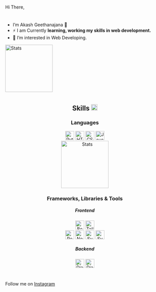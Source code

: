  Hi There, <img src="https://raw.githubusercontent.com/MartinHeinz/MartinHeinz/master/wave.gif" width="15px">
#
- I’m Akash Geethanajana :hugs:
- ⚡ I am Currently **learning, working my skills in web development.**
- 👀 I’m interested in Web Developing.

<img alt="Stats" height="150px"  src="https://github-readme-stats.vercel.app/api?username=geethakash&show_icons=true&locale=en&theme=tokyonight" />

#

<h2 align="center">
 Skills <img src = "https://media2.giphy.com/media/QssGEmpkyEOhBCb7e1/giphy.gif?cid=ecf05e47a0n3gi1bfqntqmob8g9aid1oyj2wr3ds3mg700bl&rid=giphy.gif" width = 20px> 
</h2>

<div align="center">
  <h3>Languages</h3>
  <img alt="Python" height="28px" src="https://img.shields.io/badge/python-1a1e33?style=for-the-badge&logo=python&logoColor=465dc7" />
  <img alt="HTML5" height="28px" src="https://img.shields.io/badge/HTML5-E34F26?style=for-the-badge&logo=html5&logoColor=white" />
  <img alt="CSS3" height="28px" src="https://img.shields.io/badge/CSS3-1572B6?style=for-the-badge&logo=css3&logoColor=white" />
  <img alt="JavaScript" height="28px" src="https://img.shields.io/badge/JavaScript-F7DF1E?style=for-the-badge&logo=javascript&logoColor=black" />
 <br/>
 <img alt="Stats" height="150px"  src="https://github-readme-stats.vercel.app/api/top-langs/?username=geethakash&layout=compact&langs_count=8&theme=tokyonight&custom_title=Most%20Used%20Langauges&include_all_commits=true&count_private=true" />
 
  
  <br/>

  <h3>Frameworks, Libraries & Tools</h3>
 <h5>Frontend</h5>
  <img alt="Bootstrap" height="28px" src="https://img.shields.io/badge/bootstrap-%23563D7C.svg?style=for-the-badge&logo=bootstrap&logoColor=white" />
  <img alt="TailwindCSS" height="28px" src="https://img.shields.io/badge/tailwindcss-%2338B2AC.svg?style=for-the-badge&logo=tailwind-css&logoColor=white" />

 <br/>
  <img alt="React" height="28px" src="https://img.shields.io/badge/React-20232A?style=for-the-badge&logo=react&logoColor=61DAFB" />
  <img alt="Next.js" height="28px" src="https://img.shields.io/badge/Next-js%20-lightgrey?style=for-the-badge&logoColor=FF3E00" />
  <img alt="Svelte" height="28px" src="https://img.shields.io/badge/Svelte-4A4A55?style=for-the-badge&logo=svelte&logoColor=FF3E00" />
 <img alt="SvelteKit" height="28px" src="https://img.shields.io/badge/Svelte-kit-4A4A55?style=for-the-badge&logo=svelte&logoColor=FF3E00" />
 
 <br/>
  <h5>Backend</h5>
  <img alt="Django" height="28px" src="https://img.shields.io/badge/django-%23092E20.svg?style=for-the-badge&logo=django&logoColor=61DAFB" />
  <img alt="DjangoRestFramework" height="28px" src="https://img.shields.io/badge/DJANGO-REST-ff1709?style=for-the-badge&logo=django&logoColor=white&color=ff1709&labelColor=gray" />
  
  
  
  
</div>
 
#

 Follow me on [Instagram](https://www.instagram.com/geeth_akash/)

